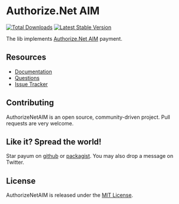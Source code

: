 # Authorize.Net AIM
[![Total Downloads](https://poser.pugx.org/payum/authorize-net-aim/d/total.png)](https://packagist.org/packages/payum/authorize-net-aim) [![Latest Stable Version](https://poser.pugx.org/payum/authorize-net-aim/version.png)](https://packagist.org/packages/payum/authorize-net-aim)

The lib implements [Authorize.Net AIM](http://www.authorize.net/) payment.

## Resources

* [Documentation](http://payum.forma-dev.com/documentation#AuthorizeNetAim)
* [Questions](http://stackoverflow.com/questions/tagged/payum)
* [Issue Tracker](https://github.com/Payum/AuthorizeNetAIM/issues)

## Contributing

AuthorizeNetAIM is an open source, community-driven project. Pull requests are very welcome.

## Like it? Spread the world!

Star payum on [github](https://github.com/Payum/AuthorizeNetAIM) or [packagist](https://packagist.org/packages/payum/authorize-net-aim).
You may also drop a message on Twitter.

## License

AuthorizeNetAIM is released under the [MIT License](LICENSE).
